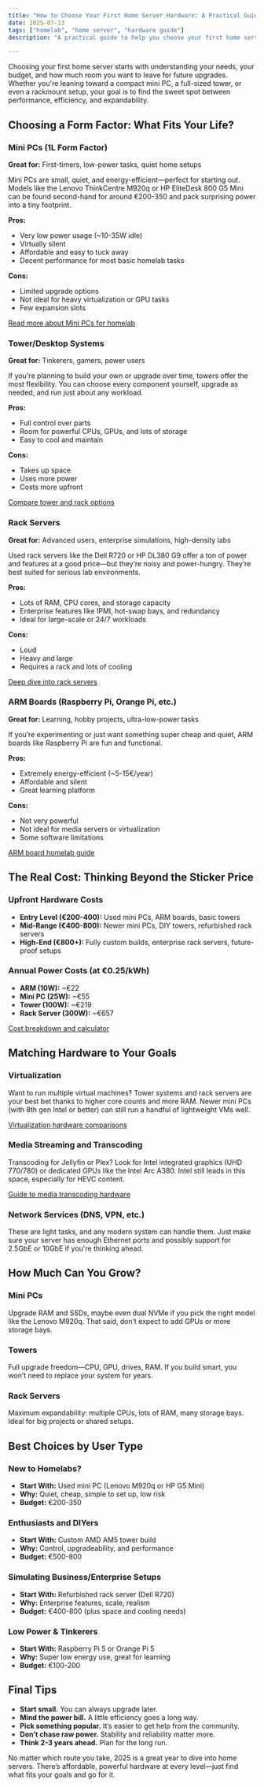 ```yaml
---
title: "How to Choose Your First Home Server Hardware: A Practical Guide"
date: 2025-07-13
tags: ["homelab", "home server", "hardware guide"]
description: "A practical guide to help you choose your first home server, whether you're just starting out or scaling up."

---
```


Choosing your first home server starts with understanding your needs, your budget, and how much room you want to leave for future upgrades. Whether you're leaning toward a compact mini PC, a full-sized tower, or even a rackmount setup, your goal is to find the sweet spot between performance, efficiency, and expandability.


## Choosing a Form Factor: What Fits Your Life?

### Mini PCs (1L Form Factor)
**Great for:** First-timers, low-power tasks, quiet home setups

Mini PCs are small, quiet, and energy-efficient—perfect for starting out. Models like the Lenovo ThinkCentre M920q or HP EliteDesk 800 G5 Mini can be found second-hand for around €200-350 and pack surprising power into a tiny footprint.

**Pros:**
- Very low power usage (~10-35W idle)
- Virtually silent
- Affordable and easy to tuck away
- Decent performance for most basic homelab tasks

**Cons:**
- Limited upgrade options
- Not ideal for heavy virtualization or GPU tasks
- Few expansion slots

[Read more about Mini PCs for homelab](https://acemagic.com/blogs/about-ace-mini-pc/best-mini-pc-for-homelab)

### Tower/Desktop Systems
**Great for:** Tinkerers, gamers, power users

If you're planning to build your own or upgrade over time, towers offer the most flexibility. You can choose every component yourself, upgrade as needed, and run just about any workload.

**Pros:**
- Full control over parts
- Room for powerful CPUs, GPUs, and lots of storage
- Easy to cool and maintain

**Cons:**
- Takes up space
- Uses more power
- Costs more upfront

[Compare tower and rack options](https://g2digital.co.uk/rack-mounted-vs-tower-advantages-of-rack-mounted-pcs/)

### Rack Servers
**Great for:** Advanced users, enterprise simulations, high-density labs

Used rack servers like the Dell R720 or HP DL380 G9 offer a ton of power and features at a good price—but they’re noisy and power-hungry. They’re best suited for serious lab environments.

**Pros:**
- Lots of RAM, CPU cores, and storage capacity
- Enterprise features like IPMI, hot-swap bays, and redundancy
- Ideal for large-scale or 24/7 workloads

**Cons:**
- Loud
- Heavy and large
- Requires a rack and lots of cooling

[Deep dive into rack servers](https://www.fs.com/blog/comparing-blade-rack-and-tower-servers-for-optimal-deployment-2187.html)

### ARM Boards (Raspberry Pi, Orange Pi, etc.)
**Great for:** Learning, hobby projects, ultra-low-power tasks

If you’re experimenting or just want something super cheap and quiet, ARM boards like Raspberry Pi are fun and functional.

**Pros:**
- Extremely energy-efficient (~5-15€/year)
- Affordable and silent
- Great learning platform

**Cons:**
- Not very powerful
- Not ideal for media servers or virtualization
- Some software limitations

[ARM board homelab guide](https://minipctech.com/build-a-home-lab-with-a-mini-pc/)

## The Real Cost: Thinking Beyond the Sticker Price

### Upfront Hardware Costs
- **Entry Level (€200-400):** Used mini PCs, ARM boards, basic towers
- **Mid-Range (€400-800):** Newer mini PCs, DIY towers, refurbished rack servers
- **High-End (€800+):** Fully custom builds, enterprise rack servers, future-proof setups

### Annual Power Costs (at €0.25/kWh)
- **ARM (10W):** ~€22
- **Mini PC (25W):** ~€55
- **Tower (100W):** ~€219
- **Rack Server (300W):** ~€657

[Cost breakdown and calculator](https://www.bargainhardware.co.uk/blog/blog/how-much-power-does-a-server-use)

## Matching Hardware to Your Goals

### Virtualization
Want to run multiple virtual machines? Tower systems and rack servers are your best bet thanks to higher core counts and more RAM. Newer mini PCs (with 8th gen Intel or better) can still run a handful of lightweight VMs well.

[Virtualization hardware comparisons](https://www.virtualizationhowto.com/2024/02/top-5-mini-pcs-for-home-server-in-early-2024/)

### Media Streaming and Transcoding
Transcoding for Jellyfin or Plex? Look for Intel integrated graphics (UHD 770/780) or dedicated GPUs like the Intel Arc A380. Intel still leads in this space, especially for HEVC content.

[Guide to media transcoding hardware](https://www.bitdoze.com/best-mini-pc-home-server/)

### Network Services (DNS, VPN, etc.)
These are light tasks, and any modern system can handle them. Just make sure your server has enough Ethernet ports and possibly support for 2.5GbE or 10GbE if you're thinking ahead.

## How Much Can You Grow?

### Mini PCs
Upgrade RAM and SSDs, maybe even dual NVMe if you pick the right model like the Lenovo M920q. That said, don’t expect to add GPUs or more storage bays.

### Towers
Full upgrade freedom—CPU, GPU, drives, RAM. If you build smart, you won’t need to replace your system for years.

### Rack Servers
Maximum expandability: multiple CPUs, lots of RAM, many storage bays. Ideal for big projects or shared setups.

## Best Choices by User Type

### New to Homelabs?
- **Start With:** Used mini PC (Lenovo M920q or HP G5 Mini)
- **Why:** Quiet, cheap, simple to set up, low risk
- **Budget:** €200-350

### Enthusiasts and DIYers
- **Start With:** Custom AMD AM5 tower build
- **Why:** Control, upgradeability, and performance
- **Budget:** €500-800

### Simulating Business/Enterprise Setups
- **Start With:** Refurbished rack server (Dell R720)
- **Why:** Enterprise features, scale, realism
- **Budget:** €400-800 (plus space and cooling needs)

### Low Power & Tinkerers
- **Start With:** Raspberry Pi 5 or Orange Pi 5
- **Why:** Super low energy use, great for learning
- **Budget:** €100-200

## Final Tips
- **Start small.** You can always upgrade later.
- **Mind the power bill.** A little efficiency goes a long way.
- **Pick something popular.** It’s easier to get help from the community.
- **Don’t chase raw power.** Stability and reliability matter more.
- **Think 2-3 years ahead.** Plan for the long run.

No matter which route you take, 2025 is a great year to dive into home servers. There’s affordable, powerful hardware at every level—just find what fits your goals and go for it.
